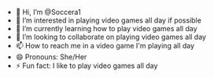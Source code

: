 - 👋 Hi, I’m @Soccera1
- 👀 I’m interested in playing video games all day if possible
- 🌱 I’m currently learning how to play video games all day
- 💞️ I’m looking to collaborate on playing video games all day
- 📫 How to reach me in a video game I'm playing all day
- 😄 Pronouns: She/Her
- ⚡ Fun fact: I like to play video games all day

<!---
Soccera1/Soccera1 is a ✨ special ✨ repository because its `README.md` (this file) appears on your GitHub profile.
You can click the Preview link to take a look at your changes.
--->
